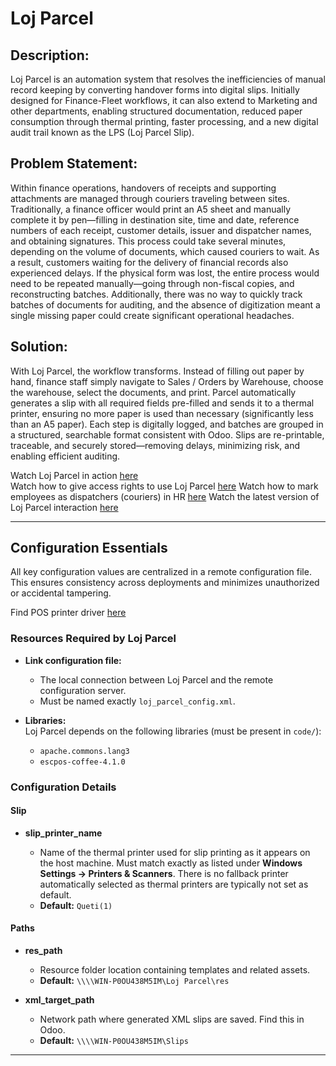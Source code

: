 # Loj Parcel

## Description:

Loj Parcel is an automation system that resolves the inefficiencies of manual record keeping by converting handover forms into digital slips. Initially designed for Finance-Fleet workflows, it can also extend to Marketing and other departments, enabling structured documentation, reduced paper consumption through thermal printing, faster processing, and a new digital audit trail known as the LPS (Loj Parcel Slip).

## Problem Statement:

Within finance operations, handovers of receipts and supporting attachments are managed through couriers traveling between sites. Traditionally, a finance officer would print an A5 sheet and manually complete it by pen—filling in destination site, time and date, reference numbers of each receipt, customer details, issuer and dispatcher names, and obtaining signatures. This process could take several minutes, depending on the volume of documents, which caused couriers to wait. As a result, customers waiting for the delivery of financial records also experienced delays. If the physical form was lost, the entire process would need to be repeated manually—going through non-fiscal copies, and reconstructing batches. Additionally, there was no way to quickly track batches of documents for auditing, and the absence of digitization meant a single missing paper could create significant operational headaches.

## Solution:

With Loj Parcel, the workflow transforms. Instead of filling out paper by hand, finance staff simply navigate to Sales / Orders by Warehouse, choose the warehouse, select the documents, and print. Parcel automatically generates a slip with all required fields pre-filled and sends it to a thermal printer, ensuring no more paper is used than necessary (significantly less than an A5 paper). Each step is digitally logged, and batches are grouped in a structured, searchable format consistent with Odoo. Slips are re-printable, traceable, and securely stored—removing delays, minimizing risk, and enabling efficient auditing.

Watch Loj Parcel in action [here](https://youtu.be/EOdn9vTJO7A)  
Watch how to give access rights to use Loj Parcel [here](https://youtu.be/iSmlkO_qKys)
Watch how to mark employees as dispatchers (couriers) in HR [here](https://youtu.be/sjDOzsjfH8A)
Watch the latest version of Loj Parcel interaction [here](https://youtu.be/BqQrdN-uyxE)

---

## Configuration Essentials

All key configuration values are centralized in a remote configuration file. This ensures consistency across deployments and minimizes unauthorized or accidental tampering.

Find POS printer driver [here](./Files/YES%20POS%20Printer%20Driver%20Setup%20V7.17_02.exe)

### Resources Required by Loj Parcel

- **Link configuration file:**

  - The local connection between Loj Parcel and the remote configuration server.
  - Must be named exactly `loj_parcel_config.xml`.

- **Libraries:**  
  Loj Parcel depends on the following libraries (must be present in `code/`):

  - `apache.commons.lang3`
  - `escpos-coffee-4.1.0`

### Configuration Details

#### Slip

- **slip_printer_name**

  - Name of the thermal printer used for slip printing as it appears on the host machine. Must match exactly as listed under **Windows Settings → Printers & Scanners**. There is no fallback printer automatically selected as thermal printers are typically not set as default.
  - **Default:** `Queti(1)`

#### Paths

- **res_path**

  - Resource folder location containing templates and related assets.
  - **Default:** `\\\\WIN-P0OU438M5IM\Loj Parcel\res`

- **xml_target_path**

  - Network path where generated XML slips are saved. Find this in Odoo.
  - **Default:** `\\\\WIN-P0OU438M5IM\Slips`

---
